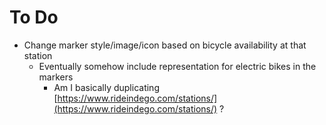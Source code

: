 # To Do

- Change marker style/image/icon based on bicycle availability at that station
  - Eventually somehow include representation for electric bikes in the markers
    - Am I basically duplicating [https://www.rideindego.com/stations/](https://www.rideindego.com/stations/) ?
